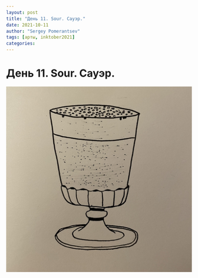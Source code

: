 ```yaml
---
layout: post
title: "День 11. Sour. Сауэр."
date: 2021-10-11
author: "Sergey Pomerantsev"
tags: [арты, inktober2021]
categories:
---
```


# День 11. Sour. Сауэр.

![](/assets/images/inktober21-11.jpg)
